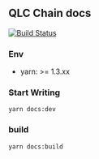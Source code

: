 ## QLC Chain docs

[![Build Status](https://travis-ci.org/qlcchain/qlcchain.github.io.svg?branch=raw)](https://travis-ci.org/qlcchain/qlcchain.github.io)

### Env

- yarn: >= 1.3.xx

### Start Writing

```
yarn docs:dev
```

### build

```
yarn docs:build
```


